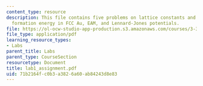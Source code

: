 ```yaml
---
content_type: resource
description: This file contains five problems on lattice constants and energies, vacancy
  formation energy in FCC Au, EAM, and Lennard-Jones potentials.
file: https://ol-ocw-studio-app-production.s3.amazonaws.com/courses/3-320-atomistic-computer-modeling-of-materials-sma-5107-spring-2005/71b2164fc0b3a3826a60ab84243d8e83_lab1_assignment.pdf
file_type: application/pdf
learning_resource_types:
- Labs
parent_title: Labs
parent_type: CourseSection
resourcetype: Document
title: lab1_assignment.pdf
uid: 71b2164f-c0b3-a382-6a60-ab84243d8e83
---
```

